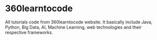 # 360learntocode
All tutorials code from 360learntocode website. It basically include Java, Python, Big Data, AI, Machine Learning, web technologies and their respective frameworks.
